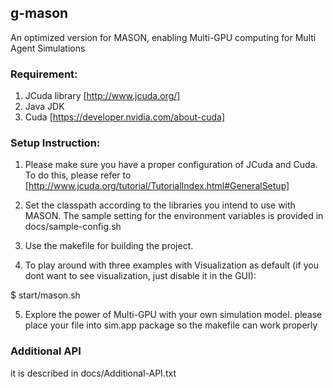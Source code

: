 ## g-mason
An optimized version for MASON, enabling Multi-GPU computing for Multi Agent Simulations

### Requirement:
  1. JCuda library [http://www.jcuda.org/]
  2. Java JDK
  3. Cuda [https://developer.nvidia.com/about-cuda]

### Setup Instruction:
1. Please make sure you have a proper configuration of JCuda and Cuda. To do this, please refer to [http://www.jcuda.org/tutorial/TutorialIndex.html#GeneralSetup]

2. Set the classpath according to the libraries you intend to use with MASON.
The sample setting for the environment variables is provided in docs/sample-config.sh

3. Use the makefile for building the project. 

4. To play around with three examples with Visualization as default (if you dont want to see visualization, just disable it in the GUI):
  
  $ start/mason.sh

5. Explore the power of Multi-GPU with your own simulation model. please place your file into sim.app package so the makefile can work properly

### Additional API

  it is described in docs/Additional-API.txt
